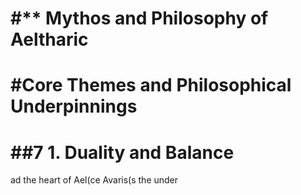 # #** Mythos and Philosophy of Aeltharic

# #Core Themes and Philosophical Underpinnings

# ##7 1. Duality and Balance
ad the heart of Ael(ce Avaris(s the under